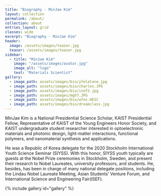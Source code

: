 ```yaml
---
title: "Biography - MinJae Kim"
layout: collection
permalink: /about/
collection: about
entries_layout: grid
classes: wide
excerpt: "Biography - MinJae Kim"
header:
  image: /assets/images/teaser.jpg
  teaser: /assets/images/teaser.jpg
sidebar:
  - title: "MinJae Kim"
    image: "/assets/images/avatar.jpg"
    image_alt: "logo"
    text: "Materials Scientist"
gallery:
  - image_path: assets/images/bio/yfelalone.jpg
  - image_path: assets/images/bio/charles.JPG
  - image_path: assets/images/bio/isef2.jpg
  - image_path: assets/images/mgh7.JPG
  - image_path: assets/images/bio/wfes.HEIC
  - image_path: assets/images/bio/dreamclass.jpg
---
```



MinJae Kim is a National Presidential Science Scholar, KAIST Presidential Fellow, Representative of KAIST of the Young Engineers Honor Society, and KAIST undergraduate student researcher interested in optoelectronic materials and photonic design, light-matter interactions, functional polymers, and nanomaterial synthesis and applications.

He was a Republic of Korea delegate for the 2020 Stockholm International Youth Science Seminar (SIYSS). With this honor, SIYSS youth typically are guests at the Nobel Prize ceremonies in Stockholm, Sweden, and present their research to Nobel Laureates, university professors, and students. He, besides, has been in charge of many national delegate positions, including the Lindau Nobel Laureate Meeting, Asian Students’ Venture Forum, and International Science and Engineering Fair(ISEF).

{% include gallery id="gallery"  %}

